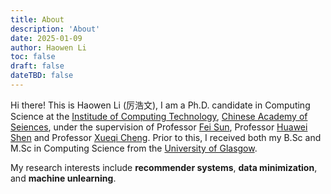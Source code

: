 ```yaml
---
title: About
description: 'About'
date: 2025-01-09
author: Haowen Li
toc: false
draft: false
dateTBD: false
---
```

Hi there! This is Haowen Li (厉浩文), I am a Ph.D. candidate in Computing Science at the [Institude of Computing Technology]([http:///](http://english.ict.cas.cn/)), [Chinese Academy of Seiences](https://english.cas.cn/), under the supervision of Professor [Fei Sun](https://ofey.me/), Professor [Huawei Shen](https://ict.cas.cn/sourcedb/cn/jssrck/201402/t20140221_4037648.html) and Professor [Xueqi Cheng](http://www.bigdatalab.ac.cn/cxq/). Prior to this, I received both my B.Sc and M.Sc in Computing Science from the [University of Glasgow](https://www.gla.ac.uk/).

My research interests include **recommender systems**, **data minimization**, and **machine unlearning**.